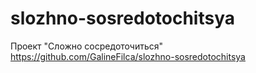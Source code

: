 # slozhno-sosredotochitsya
Проект "Сложно сосредоточиться"
https://github.com/GalineFilca/slozhno-sosredotochitsya
